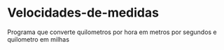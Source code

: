 # Velocidades-de-medidas
Programa que converte quilometros por hora em metros por segundos e quilometro em milhas
